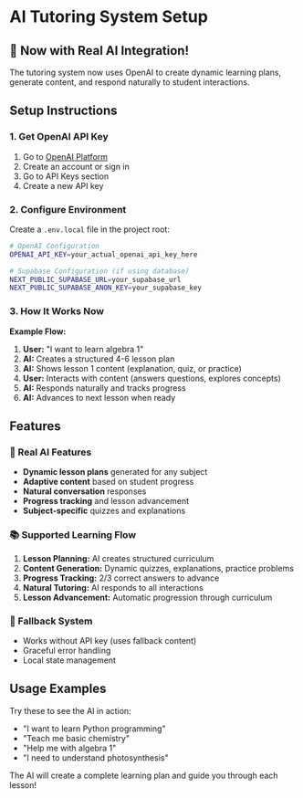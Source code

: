 # AI Tutoring System Setup

## 🚀 Now with Real AI Integration!

The tutoring system now uses OpenAI to create dynamic learning plans, generate content, and respond naturally to student interactions.

## Setup Instructions

### 1. Get OpenAI API Key
1. Go to [OpenAI Platform](https://platform.openai.com)
2. Create an account or sign in
3. Go to API Keys section
4. Create a new API key

### 2. Configure Environment
Create a `.env.local` file in the project root:

```bash
# OpenAI Configuration
OPENAI_API_KEY=your_actual_openai_api_key_here

# Supabase Configuration (if using database)
NEXT_PUBLIC_SUPABASE_URL=your_supabase_url
NEXT_PUBLIC_SUPABASE_ANON_KEY=your_supabase_key
```

### 3. How It Works Now

**Example Flow:**
1. **User:** "I want to learn algebra 1"
2. **AI:** Creates a structured 4-6 lesson plan
3. **AI:** Shows lesson 1 content (explanation, quiz, or practice)
4. **User:** Interacts with content (answers questions, explores concepts)
5. **AI:** Responds naturally and tracks progress
6. **AI:** Advances to next lesson when ready

## Features

### 🧠 Real AI Features
- **Dynamic lesson plans** generated for any subject
- **Adaptive content** based on student progress
- **Natural conversation** responses
- **Progress tracking** and lesson advancement
- **Subject-specific** quizzes and explanations

### 📚 Supported Learning Flow
1. **Lesson Planning:** AI creates structured curriculum
2. **Content Generation:** Dynamic quizzes, explanations, practice problems
3. **Progress Tracking:** 2/3 correct answers to advance
4. **Natural Tutoring:** AI responds to all interactions
5. **Lesson Advancement:** Automatic progression through curriculum

### 🔧 Fallback System
- Works without API key (uses fallback content)
- Graceful error handling
- Local state management

## Usage Examples

Try these to see the AI in action:

- "I want to learn Python programming"
- "Teach me basic chemistry" 
- "Help me with algebra 1"
- "I need to understand photosynthesis"

The AI will create a complete learning plan and guide you through each lesson! 